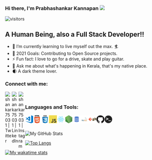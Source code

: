 ### Hi there, I'm Prabhashankar Kannapan <img src="https://media.giphy.com/media/hvRJCLFzcasrR4ia7z/giphy.gif" width="20px">
![visitors](https://visitor-badge.glitch.me/badge?page_id=shankar75031.shankar75031)
## A Human Being, also a Full Stack Developer!!  

- 🌱 I’m currently learning to live myself out the max. 🏄
- 🥅 2021 Goals: Contributing to Open Source projects.
- ⚡ Fun fact: I love to go for a drive, skate and play guitar.
- 💬 Ask me about what's happening in Kerala, that's my native place.
- :waxing_crescent_moon: A dark theme lover.

### Connect with me:

<!-- [<img align="left" alt="preveenraj.com" width="22px" src="https://raw.githubusercontent.com/iconic/open-iconic/master/svg/globe.svg" />][website] -->
[<img align="left" alt="shankar75031 | Twitter" width="22px" src="https://cdn.jsdelivr.net/npm/simple-icons@v3/icons/twitter.svg" />][twitter]
[<img align="left" alt="shankar75031 | LinkedIn" width="22px" src="https://cdn.jsdelivr.net/npm/simple-icons@v3/icons/linkedin.svg" />][linkedin]
[<img align="left" alt="shankar75031 | Instagram" width="22px" src="https://cdn.jsdelivr.net/npm/simple-icons@v3/icons/instagram.svg" />][instagram]

<br />

### Languages and Tools:

<img align="left" alt="Visual Studio Code" width="26px" src="https://raw.githubusercontent.com/github/explore/80688e429a7d4ef2fca1e82350fe8e3517d3494d/topics/visual-studio-code/visual-studio-code.png" />
<img align="left" alt="HTML5" width="26px" src="https://raw.githubusercontent.com/github/explore/80688e429a7d4ef2fca1e82350fe8e3517d3494d/topics/html/html.png" />
<img align="left" alt="CSS3" width="26px" src="https://raw.githubusercontent.com/github/explore/80688e429a7d4ef2fca1e82350fe8e3517d3494d/topics/css/css.png" />

<img align="left" alt="JavaScript" width="26px" src="https://raw.githubusercontent.com/github/explore/80688e429a7d4ef2fca1e82350fe8e3517d3494d/topics/javascript/javascript.png" />
<img align="left" alt="React" width="26px" src="https://raw.githubusercontent.com/github/explore/80688e429a7d4ef2fca1e82350fe8e3517d3494d/topics/react/react.png" />
<!-- <img align="left" alt="Gatsby" width="26px" src="https://raw.githubusercontent.com/github/explore/e94815998e4e0713912fed477a1f346ec04c3da2/topics/gatsby/gatsby.png" /> -->
<!-- <img align="left" alt="GraphQL" width="26px" src="https://raw.githubusercontent.com/github/explore/80688e429a7d4ef2fca1e82350fe8e3517d3494d/topics/graphql/graphql.png" /> -->
<img align="left" alt="Node.js" width="26px" src="https://raw.githubusercontent.com/github/explore/80688e429a7d4ef2fca1e82350fe8e3517d3494d/topics/nodejs/nodejs.png" />
<!-- <img align="left" alt="Deno" width="26px" src="https://raw.githubusercontent.com/github/explore/361e2821e2dea67711cde99c9c40ed357061cf27/topics/deno/deno.png" /> -->
<img align="left" alt="SQL" width="26px" src="https://raw.githubusercontent.com/github/explore/80688e429a7d4ef2fca1e82350fe8e3517d3494d/topics/sql/sql.png" />
<img align="left" alt="MySQL" width="26px" src="https://raw.githubusercontent.com/github/explore/80688e429a7d4ef2fca1e82350fe8e3517d3494d/topics/mysql/mysql.png" />
<img align="left" alt="Git" width="26px" src="https://raw.githubusercontent.com/github/explore/80688e429a7d4ef2fca1e82350fe8e3517d3494d/topics/git/git.png" />
<img align="left" alt="GitHub" width="26px" src="https://raw.githubusercontent.com/github/explore/78df643247d429f6cc873026c0622819ad797942/topics/github/github.png" />
<img align="left" alt="Terminal" width="26px" src="https://raw.githubusercontent.com/github/explore/80688e429a7d4ef2fca1e82350fe8e3517d3494d/topics/terminal/terminal.png" />

<br />
<br />
<br />
<!-- <details> -->
  <!-- <summary>:zap: GitHub Stats</summary> -->
  <img align="left" alt="My GitHub Stats" src="https://github-readme-stats.vercel.app/api?username=shankar75031&show_icons=true&hide_border=true&count_private=true&theme=tokyonight" />
<!-- </details> -->
<br />



[![Top Langs](https://github-readme-stats.vercel.app/api/top-langs/?username=shankar75031&langs_count=10&hide_border=true&theme=tokyonight)](https://github.com/anuraghazra/github-readme-stats)

[![My wakatime stats](https://github-readme-stats.vercel.app/api/wakatime?username=shankar75031&hide_border=true&theme=tokyonight)](https://github.com/anuraghazra/github-readme-stats)

<!-- [website]: https://preveenraj.com -->
[twitter]: https://twitter.com/shankar75031
[instagram]: https://instagram.com/shankar75031
[linkedin]: https://linkedin.com/in/shankar75031
